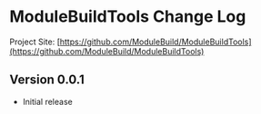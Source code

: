 # ModuleBuildTools Change Log

Project Site: [https://github.com/ModuleBuild/ModuleBuildTools](https://github.com/ModuleBuild/ModuleBuildTools)

## Version 0.0.1
- Initial release

